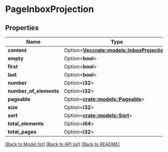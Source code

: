# PageInboxProjection

## Properties

Name | Type | Description | Notes
------------ | ------------- | ------------- | -------------
**content** | Option<[**Vec<crate::models::InboxProjection>**](InboxProjection.md)> |  | [optional]
**empty** | Option<**bool**> |  | [optional]
**first** | Option<**bool**> |  | [optional]
**last** | Option<**bool**> |  | [optional]
**number** | Option<**i32**> |  | [optional]
**number_of_elements** | Option<**i32**> |  | [optional]
**pageable** | Option<[**crate::models::Pageable**](Pageable.md)> |  | [optional]
**size** | Option<**i32**> |  | [optional]
**sort** | Option<[**crate::models::Sort**](Sort.md)> |  | [optional]
**total_elements** | Option<**i64**> |  | [optional]
**total_pages** | Option<**i32**> |  | [optional]

[[Back to Model list]](../README.md#documentation-for-models) [[Back to API list]](../README.md#documentation-for-api-endpoints) [[Back to README]](../README.md)


